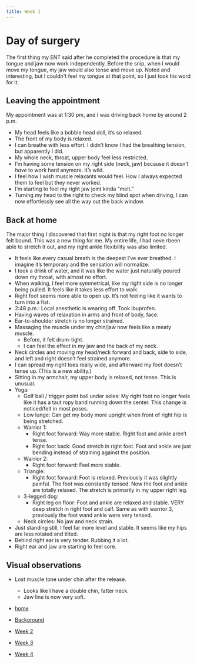 ```yaml
---
title: Week 1
---
```


# Day of surgery 

The first thing my ENT said after he completed the procedure is that my tongue and jaw now work independently. Before the snip, when I would move my tongue, my jaw would also tense and move up. Noted and interesting, but I couldn't feel my tongue at that point, so I just took his word for it.

## Leaving the appointment

My appointment was at 1:30 pm, and I was driving back home by around 2 p.m.

* My head feels like a bobble head doll, it’s so relaxed.
* The front of my body is relaxed.
* I can breathe with less effort. I didn’t know I had the breathing tension, but apparently I did.
* My whole neck, throat, upper body feel less restricted. 
* I’m having some tension on my right side (neck, jaw) because it doesn’t _have_ to work hard anymore. It’s wild.
* I feel how I wish muscle relaxants would feel. How I always expected them to feel but they never worked. 
* I’m starting to feel my right jaw joint kinda “melt.”
* Turning my head to the right to check my blind spot when driving, I can now effortlessly see all the way out the back window.

## Back at home

The major thing I discovered that first night is that my right foot no longer felt bound. This was a new thing for me. My entire life, I had neve rbeen able to stretch it out, and my right ankle flexibility was also limited.

* It feels like every casual breath is the deepest I’ve ever breathed. I imagine it’s temporary and the sensation will normalize.
* I took a drink of water, and it was like the water just naturally poured down my throat, with almost no effort.
* When walking, I feel more symmetrical, like my right side is no longer being pulled. It feels like it takes less effort to walk.
* Right foot seems more able to open up. It’s not feeling like it wants to turn into a fist.
* 2:48 p.m.: Local anesthetic is wearing off. Took ibuprofen.
* Having waves of relaxation in arms and front of body, face. 
* Ear-to-shoulder stretch is no longer strained.
* Massaging the muscle under my chin/jaw now feels like a meaty muscle.
    * Before, it felt drum-tight.
    * I can feel the effect in my jaw and the back of my neck.
* Neck circles and moving my head/neck forward and back, side to side, and left and right doesn’t feel strained anymore.
* I can spread my right toes really wide, and afterward my foot doesn’t tense up. (This is a new ability.)
* Sitting in my armchair, my upper body is relaxed, not tense. This is unusual.
* Yoga:
    * Golf ball / trigger point ball under soles: My right foot no longer feels like it has a taut ropy band running down the center. This change is noticed/felt in most poses.
    * Low lunge: Can get my body more upright when front of right hip is being stretched.
    * Warrior 1:
        * Right foot forward: Way more stable. Right foot and ankle aren’t tense.
        * Right foot back: Good stretch in right foot. Foot and ankle are just bending instead of straining against the position.
    * Warrior 2:
        * Right foot forward: Feel more stable.
    * Triangle:
        * Right foot forward: Foot is relaxed. Previously it was slightly painful. The foot was constantly tensed. Now the foot and ankle are totally relaxed. The stretch is primarily in my upper right leg.
    * 3-legged dog:
        * Right leg on floor: Foot and ankle are relaxed and stable. VERY deep stretch in right foot and calf. Same as with warrior 3, previously the foot wand ankle were very tensed.
    * Neck circles: No jaw and neck strain.
* Just standing still, I feel far more level and stable. It seems like my hips are less rotated and tilted.
* Behind right ear is very tender. Rubbing it a lot.
* Right ear and jaw are starting to feel sore.

## Visual observations

* Lost muscle tone under chin after the release.
    * Looks like I have a double chin, fatter neck.
    * Jaw line is now very soft.

* [home](/readme.md)
* [Background](/background.md)
* [Week 2](/week-2.md)
* [Week 3](/week-3.md)
* [Week 4](/week-4.md)